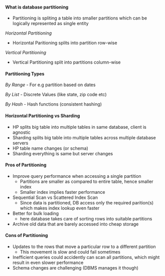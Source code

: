 
#### What is database partitioning

-	Partitioning is spliting a table into smaller partitions which can be logically represented as single entity


*Horizontal Partitioning*
- Horizontal Paritioning splits into partition row-wise

*Vertical Partitioning*
- Vertical Partitioning split into partitions column-wise

#### Partitioning Types

*By Range*
	- For e.g partition based on dates

*By List*
	- Discrete Values (like state, zip code etc)

*By Hash*
	- Hash functions (consistent hashing)

#### Horizontal Partitioning vs Sharding

-	HP splits big table into multiple tables in same database, client is agnostic
-	Sharding splits big table into multiple tables across multiple database servers
-	HP table name changes (or schema)
-	Sharding everything is same but server changes

#### Pros of Partitioning

-	Improve query performance when accessing a single partition
	-	Partitions are smaller as compared to entire table, hence smaller index
	-	Smaller index implies faster performance
-	Sequential Scan vs Scattered Index Scan
	-	Since data is partitioned, DB access only the required parition(s) which makes index lookup even faster
-	Better for bulk loading
	- here database takes care of sorting rows into suitable partitions
-	Archive old data that are barely accessed into cheap storage

#### Cons of Partitioning

-	Updates to the rows that move a particular row to a different partition
	-	This movement is slow and could fail sometimes
-	Inefficient queries could accidently can scan all partitions, which might result in
	even slower performance
-	Schema changes are challenging (DBMS manages it though)
